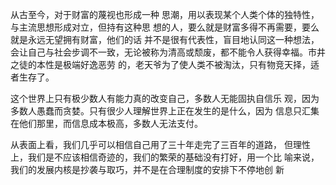 从古至今，对于财富的蔑视也形成一种 思潮，用以表现某个人类个体的独特性，与主流思想形成对立，但持有这种思 想的人，要么就是财富多得不再需要，要么就是永远无望拥有财富，他们的话 并不是很有代表性，盲目地认同这一种想法，会让自己与社会步调不一致，无论被称为清高或颓废，都不能令人获得幸福。市井之徒的本性是极端好逸恶劳 的，老天爷为了使人类不被淘汰，只有物竞天择，适者生存了。

这个世界上只有极少数人有能力真的改变自己，多数人无能固执自信乐 观，因为多数人愚蠢而贪婪。只有很少人理解世界上正在发生的是什么，因为 信息只汇集在他们那里，而信息成本极高，多数人无法支付。

从表面上看，我们几乎可以相信自己用了三十年走完了三百年的道路， 但理性上，我们是不应该相信奇迹的，我们的繁荣的基础没有打好，用一个比 喻来说，我们的发展内核是抄袭与取巧，并不是在合理制度的安排下不停地创 新
